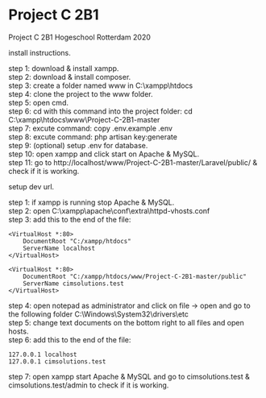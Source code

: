 # Project C 2B1
 Project C 2B1 Hogeschool Rotterdam 2020

install instructions.

step 1: download & install xampp.<br/>
step 2: download & install composer.<br/>
step 3: create a folder named www in C:\xampp\htdocs<br/>
step 4: clone the project to the www folder.<br/>
step 5: open cmd.<br/>
step 6: cd with this command into the project folder: cd C:\xampp\htdocs\www\Project-C-2B1-master<br/>
step 7: excute command: copy .env.example .env<br/>
step 8: excute command: php artisan key:generate<br/>
step 9: (optional) setup .env for database.<br/>
step 10: open xampp and click start on Apache & MySQL.<br/>
step 11: go to http://localhost/www/Project-C-2B1-master/Laravel/public/ & check if it is working.<br/>



setup dev url.

step 1: if xampp is running stop Apache & MySQL.<br/>
step 2: open C:\xampp\apache\conf\extra\httpd-vhosts.conf<br/>
step 3: add this to the end of the file:<br/>
```
<VirtualHost *:80>
    DocumentRoot "C:/xampp/htdocs"
    ServerName localhost
</VirtualHost>

<VirtualHost *:80>
    DocumentRoot "C:/xampp/htdocs/www/Project-C-2B1-master/public"
    ServerName cimsolutions.test
</VirtualHost>

```
step 4: open notepad as administrator and click on file -> open and go to the following folder C:\Windows\System32\drivers\etc<br/>
step 5: change text documents on the bottom right to all files and open hosts.<br/>
step 6: add this to the end of the file: <br/>
```
127.0.0.1 localhost
127.0.0.1 cimsolutions.test

```
step 7: open xampp start Apache & MySQL and go to cimsolutions.test & cimsolutions.test/admin to check if it is working.<br/>
